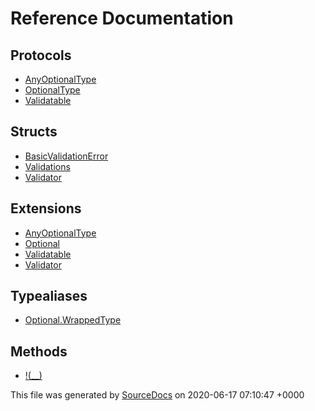 # Reference Documentation

## Protocols

-   [AnyOptionalType](protocols/AnyOptionalType.md)
-   [OptionalType](protocols/OptionalType.md)
-   [Validatable](protocols/Validatable.md)

## Structs

-   [BasicValidationError](structs/BasicValidationError.md)
-   [Validations](structs/Validations.md)
-   [Validator](structs/Validator.md)

## Extensions

-   [AnyOptionalType](extensions/AnyOptionalType.md)
-   [Optional](extensions/Optional.md)
-   [Validatable](extensions/Validatable.md)
-   [Validator](extensions/Validator.md)

## Typealiases

-   [Optional.WrappedType](typealiases/Optional.WrappedType.md)

## Methods

-   [!(__)](methods/!(__).md)

This file was generated by [SourceDocs](https://github.com/eneko/SourceDocs) on 2020-06-17 07:10:47 +0000